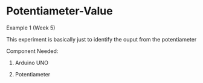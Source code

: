 # Potentiameter-Value
Example 1 (Week 5)

This experiment is basically just to identify the ouput from the potentiameter

Component Needed:

1) Arduino UNO

2) Potentiameter
